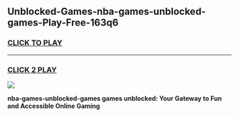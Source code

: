 
## Unblocked-Games-nba-games-unblocked-games-Play-Free-163q6
<h3>
<a href="https://premium76.site?title=nba-games-unblocked-games&ref=23A">CLICK TO PLAY</a></h3>
<hr>

<h3>
<a href="https://premium76.site?title=nba-games-unblocked-games&ref=23A">CLICK 2 PLAY</a>
  
</h3>

<a href="https://premium76.site?title=nba-games-unblocked-games&ref=23A"><img src="https://clearcache.store/games.png"></a>


**nba-games-unblocked-games games unblocked: Your Gateway to Fun and Accessible Online Gaming**
